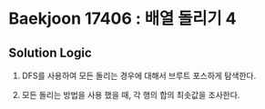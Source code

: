 # Baekjoon 17406 : 배열 돌리기 4

## Solution Logic

1. DFS를 사용하여 모든 돌리는 경우에 대해서 브루트 포스하게 탐색한다.

2. 모든 돌리는 방법을 사용 했을 때, 각 행의 합의 최솟값을 조사한다.
